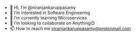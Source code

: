 - 👋 Hi, I’m @niranjankaruppasamy
- 👀 I’m interested in Softeare Engineering
- 🌱 I’m currently learning Microservices
- 💞️ I’m looking to collaborate on Anything😊
- 📫 How to reach me niranjankaruppasamy@protonmail.com

<!---
niranjankaruppasamy/niranjankaruppasamy is a ✨ special ✨ repository because its `README.md` (this file) appears on your GitHub profile.
You can click the Preview link to take a look at your changes.
--->

